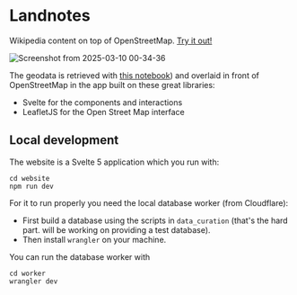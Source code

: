 # Landnotes

Wikipedia content on top of OpenStreetMap. [Try it out!](https://landnotes.org/?location=wudykm00-10&selected=w31030312100)

![Screenshot from 2025-03-10 00-34-36](https://github.com/user-attachments/assets/f7bde8cb-e966-4600-a03c-d54bb0d20685)

The geodata is retrieved with [this notebook](./data_curation/geodata_curation.ipynb)) and overlaid in front of OpenStreetMap in the app built on these great libraries:

- Svelte for the components and interactions
- LeafletJS for the Open Street Map interface

## Local development

The website is a Svelte 5 application which you run with:

```
cd website
npm run dev
```

For it to run properly you need the local database worker (from Cloudflare):

- First build a database using the scripts in `data_curation` (that's the hard part. will be working on providing a test database).
- Then install `wrangler` on your machine.

You can run the database worker with

```
cd worker
wrangler dev
```
